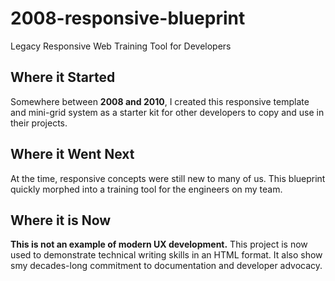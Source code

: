 # 2008-responsive-blueprint
Legacy Responsive Web Training Tool for Developers

## Where it Started
Somewhere between **2008 and 2010**, I created this responsive template and mini-grid
system as a starter kit for other developers to copy and use in their projects.

## Where it Went Next
At the time, responsive concepts were still new to many of us. This blueprint
quickly morphed into a training tool for the engineers on my team.

## Where it is Now
**This is not an example of modern UX development.**
This project is now used to demonstrate technical writing skills in an HTML format.
It also show smy decades-long commitment to documentation and developer advocacy.
